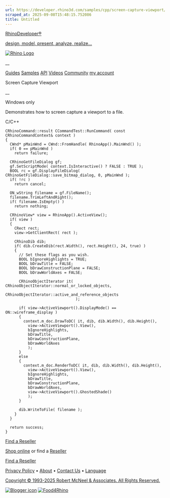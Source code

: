 ```yaml
---
url: https://developer.rhino3d.com/samples/cpp/screen-capture-viewport/
scraped_at: 2025-09-08T15:48:15.752086
title: Untitled
---
```


[RhinoDeveloper®](/)

[design, model, present, analyze, realize...](/)

[![Rhino Logo](https://developer.rhino3d.com/images/rhinodevlogo.png)](/)

__

[Guides](https://developer.rhino3d.com/guides)
[Samples](https://developer.rhino3d.com/samples)
[API](https://developer.rhino3d.com/api)
[Videos](https://developer.rhino3d.com/videos)
[Community](https://discourse.mcneel.com/c/rhino-developer) [my account
](https://www.rhino3d.com/my-account/ "Manage your account, licenses, and
teams")

Screen Capture Viewport

__

Windows only

Demonstrates how to screen capture a viewport to a file.

C/C++

    
    
    CRhinoCommand::result CCommandTest::RunCommand( const CRhinoCommandContext& context )
    {
      CWnd* pMainWnd = CWnd::FromHandle( RhinoApp().MainWnd() );
      if( 0 == pMainWnd )
        return failure;
    
      CRhinoGetFileDialog gf;
      gf.SetScriptMode( context.IsInteractive() ? FALSE : TRUE );
      BOOL rc = gf.DisplayFileDialog( CRhinoGetFileDialog::save_bitmap_dialog, 0, pMainWnd );
      if( !rc )
        return cancel;
    
      ON_wString filename = gf.FileName();
      filename.TrimLeftAndRight();
      if( filename.IsEmpty() )
        return nothing;
    
      CRhinoView* view = RhinoApp().ActiveView();
      if( view )
      {
        CRect rect;
        view->GetClientRect( rect );
    
        CRhinoDib dib;
        if( dib.CreateDib(rect.Width(), rect.Height(), 24, true) )
        {
          // Set these flags as you wish.
          BOOL bIgnoreHighlights = TRUE;
          BOOL bDrawTitle = FALSE;
          BOOL bDrawConstructionPlane = FALSE;
          BOOL bDrawWorldAxes = FALSE;
    
          CRhinoObjectIterator it( CRhinoObjectIterator::normal_or_locked_objects,
                                   CRhinoObjectIterator::active_and_reference_objects
                                   );
    
          if( view->ActiveViewport().DisplayMode() == ON::wireframe_display )
          {
            context.m_doc.DrawToDC( it, dib, dib.Width(), dib.Height(),
              view->ActiveViewport().View(),
              bIgnoreHighlights,
              bDrawTitle,
              bDrawConstructionPlane,
              bDrawWorldAxes
              );
          }
          else
          {
            context.m_doc.RenderToDC( it, dib, dib.Width(), dib.Height(),
              view->ActiveViewport().View(),
              bIgnoreHighlights,
              bDrawTitle,
              bDrawConstructionPlane,
              bDrawWorldAxes,
              view->ActiveViewport().GhostedShade()
              );
          }
    
          dib.WriteToFile( filename );
        }
      }
    
      return success;
    }
    

  

[Find a Reseller](https://www.rhino3d.com/sales)

[Shop online](https://www.rhino3d.com/store) or find a
[Reseller](https://www.rhino3d.com/sales)

[Find a Reseller](https://www.rhino3d.com/sales)

[Privacy Policy](https://www.rhino3d.com/privacy) •
[About](https://www.rhino3d.com/mcneel/about) • [Contact
Us](https://www.rhino3d.com/mcneel/contact) • [
Language](https://www.rhino3d.com/language "Change to a different region or
language")

[Copyright © 1993-2025 Robert McNeel & Associates. All Rights
Reserved.](https://www.rhino3d.com/mcneel/about)

[](https://www.facebook.com/McNeelRhinoceros/)
[](https://twitter.com/bobmcneel) [](https://www.linkedin.com/groups/75313/)
[](https://www.youtube.com/user/RhinoGuide/videos) [](https://vimeo.com/rhino)
[![Blogger
icon](https://developer.rhino3d.com/images/blogger.svg)](http://blog.rhino3d.com/)
[![Food4Rhino](https://developer.rhino3d.com/images/f4r_icon_01.svg)](https://www.food4rhino.com)

